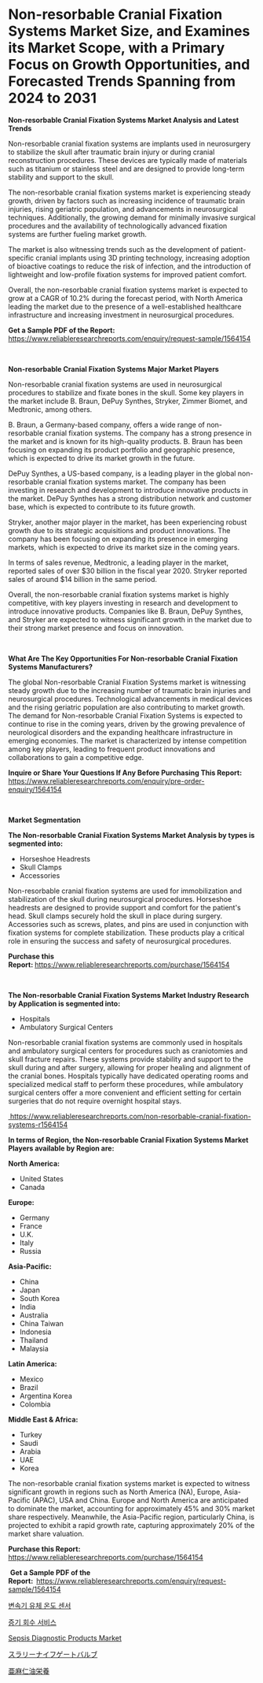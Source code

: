 <p><h1>Non-resorbable Cranial Fixation Systems Market Size, and Examines its Market Scope, with a Primary Focus on Growth Opportunities, and Forecasted Trends Spanning from 2024 to 2031</h1></p><p><strong>Non-resorbable Cranial Fixation Systems Market Analysis and Latest Trends</strong></p>
<p><p>Non-resorbable cranial fixation systems are implants used in neurosurgery to stabilize the skull after traumatic brain injury or during cranial reconstruction procedures. These devices are typically made of materials such as titanium or stainless steel and are designed to provide long-term stability and support to the skull.</p><p>The non-resorbable cranial fixation systems market is experiencing steady growth, driven by factors such as increasing incidence of traumatic brain injuries, rising geriatric population, and advancements in neurosurgical techniques. Additionally, the growing demand for minimally invasive surgical procedures and the availability of technologically advanced fixation systems are further fueling market growth.</p><p>The market is also witnessing trends such as the development of patient-specific cranial implants using 3D printing technology, increasing adoption of bioactive coatings to reduce the risk of infection, and the introduction of lightweight and low-profile fixation systems for improved patient comfort.</p><p>Overall, the non-resorbable cranial fixation systems market is expected to grow at a CAGR of 10.2% during the forecast period, with North America leading the market due to the presence of a well-established healthcare infrastructure and increasing investment in neurosurgical procedures.</p></p>
<p><strong>Get a Sample PDF of the Report:&nbsp;</strong> <a href="https://www.reliableresearchreports.com/enquiry/request-sample/1564154">https://www.reliableresearchreports.com/enquiry/request-sample/1564154</a></p>
<p>&nbsp;</p>
<p><strong>Non-resorbable Cranial Fixation Systems Major Market Players</strong></p>
<p><p>Non-resorbable cranial fixation systems are used in neurosurgical procedures to stabilize and fixate bones in the skull. Some key players in the market include B. Braun, DePuy Synthes, Stryker, Zimmer Biomet, and Medtronic, among others.</p><p>B. Braun, a Germany-based company, offers a wide range of non-resorbable cranial fixation systems. The company has a strong presence in the market and is known for its high-quality products. B. Braun has been focusing on expanding its product portfolio and geographic presence, which is expected to drive its market growth in the future.</p><p>DePuy Synthes, a US-based company, is a leading player in the global non-resorbable cranial fixation systems market. The company has been investing in research and development to introduce innovative products in the market. DePuy Synthes has a strong distribution network and customer base, which is expected to contribute to its future growth.</p><p>Stryker, another major player in the market, has been experiencing robust growth due to its strategic acquisitions and product innovations. The company has been focusing on expanding its presence in emerging markets, which is expected to drive its market size in the coming years.</p><p>In terms of sales revenue, Medtronic, a leading player in the market, reported sales of over $30 billion in the fiscal year 2020. Stryker reported sales of around $14 billion in the same period.</p><p>Overall, the non-resorbable cranial fixation systems market is highly competitive, with key players investing in research and development to introduce innovative products. Companies like B. Braun, DePuy Synthes, and Stryker are expected to witness significant growth in the market due to their strong market presence and focus on innovation.</p></p>
<p>&nbsp;</p>
<p><strong>What Are The Key Opportunities For Non-resorbable Cranial Fixation Systems Manufacturers?</strong></p>
<p><p>The global Non-resorbable Cranial Fixation Systems market is witnessing steady growth due to the increasing number of traumatic brain injuries and neurosurgical procedures. Technological advancements in medical devices and the rising geriatric population are also contributing to market growth. The demand for Non-resorbable Cranial Fixation Systems is expected to continue to rise in the coming years, driven by the growing prevalence of neurological disorders and the expanding healthcare infrastructure in emerging economies. The market is characterized by intense competition among key players, leading to frequent product innovations and collaborations to gain a competitive edge.</p></p>
<p><strong>Inquire or Share Your Questions If Any Before Purchasing This Report:</strong> <a href="https://www.reliableresearchreports.com/enquiry/pre-order-enquiry/1564154">https://www.reliableresearchreports.com/enquiry/pre-order-enquiry/1564154</a></p>
<p>&nbsp;</p>
<p><strong>Market Segmentation</strong></p>
<p><strong>The Non-resorbable Cranial Fixation Systems Market Analysis by types is segmented into:</strong></p>
<p><ul><li>Horseshoe Headrests</li><li>Skull Clamps</li><li>Accessories</li></ul></p>
<p><p>Non-resorbable cranial fixation systems are used for immobilization and stabilization of the skull during neurosurgical procedures. Horseshoe headrests are designed to provide support and comfort for the patient's head. Skull clamps securely hold the skull in place during surgery. Accessories such as screws, plates, and pins are used in conjunction with fixation systems for complete stabilization. These products play a critical role in ensuring the success and safety of neurosurgical procedures.</p></p>
<p><strong>Purchase this Report:&nbsp;</strong><a href="https://www.reliableresearchreports.com/purchase/1564154">https://www.reliableresearchreports.com/purchase/1564154</a></p>
<p>&nbsp;</p>
<p><strong>The Non-resorbable Cranial Fixation Systems Market Industry Research by Application is segmented into:</strong></p>
<p><ul><li>Hospitals</li><li>Ambulatory Surgical Centers</li></ul></p>
<p><p>Non-resorbable cranial fixation systems are commonly used in hospitals and ambulatory surgical centers for procedures such as craniotomies and skull fracture repairs. These systems provide stability and support to the skull during and after surgery, allowing for proper healing and alignment of the cranial bones. Hospitals typically have dedicated operating rooms and specialized medical staff to perform these procedures, while ambulatory surgical centers offer a more convenient and efficient setting for certain surgeries that do not require overnight hospital stays.</p></p>
<p><a href="https://www.reliableresearchreports.com/non-resorbable-cranial-fixation-systems-r1564154">&nbsp;https://www.reliableresearchreports.com/non-resorbable-cranial-fixation-systems-r1564154</a></p>
<p><strong>In terms of Region, the Non-resorbable Cranial Fixation Systems Market Players available by Region are:</strong></p>
<p>
    <p> <strong> North America: </strong>
        <ul>
            <li>United States</li>
            <li>Canada</li>
        </ul>
        </p> 
    <p> <strong> Europe: </strong>
        <ul>
            <li>Germany</li>
            <li>France</li>
            <li>U.K.</li>
            <li>Italy</li>
            <li>Russia</li>
        </ul>
        </p> 
    <p> <strong> Asia-Pacific: </strong>
        <ul>
            <li>China</li>
            <li>Japan</li>
            <li>South Korea</li>
            <li>India</li>
            <li>Australia</li>
            <li>China Taiwan</li>
            <li>Indonesia</li>
            <li>Thailand</li>
            <li>Malaysia</li>
        </ul>
        </p> 
    <p> <strong> Latin America: </strong>
        <ul>
            <li>Mexico</li>
            <li>Brazil</li>
            <li>Argentina Korea</li>
            <li>Colombia</li>
        </ul>
        </p> 
    <p> <strong> Middle East & Africa: </strong>
        <ul>
            <li>Turkey</li>
            <li>Saudi</li>
            <li>Arabia</li>
            <li>UAE</li>
            <li>Korea</li>
        </ul>
    </p>
    </p>
<p><p>The non-resorbable cranial fixation systems market is expected to witness significant growth in regions such as North America (NA), Europe, Asia-Pacific (APAC), USA and China. Europe and North America are anticipated to dominate the market, accounting for approximately 45% and 30% market share respectively. Meanwhile, the Asia-Pacific region, particularly China, is projected to exhibit a rapid growth rate, capturing approximately 20% of the market share valuation.</p></p>
<p><strong>Purchase this Report: </strong><a href="https://www.reliableresearchreports.com/purchase/1564154">https://www.reliableresearchreports.com/purchase/1564154</a></p>
<p>&nbsp;<strong>Get a Sample PDF of the Report:&nbsp;&nbsp;</strong><a href="https://www.reliableresearchreports.com/enquiry/request-sample/1564154">https://www.reliableresearchreports.com/enquiry/request-sample/1564154</a></p>
<p><strong></strong></p>
<p><p><a href="https://medium.com/@kylearson6756sfvf/%ED%95%B4%EB%8F%85-%EC%A0%84%EC%86%A1-%EC%9C%A0%EC%B2%B4-%EC%98%A8%EB%8F%84-%EC%84%BC%EC%84%9C-%EC%8B%9C%EC%9E%A5-%EC%A7%80%ED%91%9C-%EC%8B%9C%EC%9E%A5-%EC%A0%90%EC%9C%A0%EC%9C%A8-%ED%8A%B8%EB%A0%8C%EB%93%9C-%EB%B0%8F-%EC%84%B1%EC%9E%A5-%EC%96%91%EC%83%81-7934e9275dee">변속기 유체 온도 센서</a></p><p><a href="https://medium.com/@bruceabernathy2022/%EC%A6%9D%EA%B8%B0-%ED%9A%8C%EC%88%98-%EC%84%9C%EB%B9%84%EC%8A%A4-%EC%8B%9C%EC%9E%A5-%EB%B6%84%EC%84%9D-%EC%97%B0%ED%8F%89%EA%B7%A0-%EC%84%B1%EC%9E%A5%EC%9C%A8-cagr-%EC%8B%9C%EC%9E%A5-%EC%84%B8%EB%B6%84%ED%99%94-%EB%B0%8F-%EA%B8%80%EB%A1%9C%EB%B2%8C-%EC%82%B0%EC%97%85-%EA%B0%9C%EC%9A%94-d2af0bcc4cec">증기 회수 서비스</a></p><p><a href="https://github.com/RoccoManning/Market-Research-Report-List-4/blob/main/sepsis-diagnostic-products-market.md">Sepsis Diagnostic Products Market</a></p><p><a href="https://github.com/oqxogxyvqe90775/Market-Research-Report-List-2/blob/main/774820951601.md">スラリーナイフゲートバルブ</a></p><p><a href="https://medium.com/@eugenethompson65/%E4%BA%9C%E9%BA%BB%E4%BB%81%E6%B2%B9%E6%A0%84%E9%A4%8A%E5%B8%82%E5%A0%B4%E5%B1%95%E6%9C%9B-%E7%94%A3%E6%A5%AD%E6%A6%82%E8%A6%81%E3%81%A8%E4%BA%88%E6%B8%AC-2024%E5%B9%B4%E3%81%8B%E3%82%892031%E5%B9%B4-5713a20888ae">亜麻仁油栄養</a></p></p>